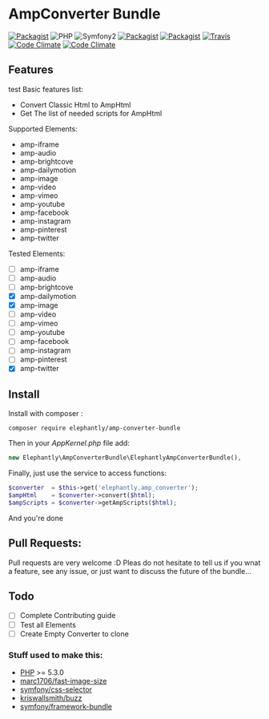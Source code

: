 # AmpConverter Bundle
[![Packagist](https://img.shields.io/packagist/v/elephantly/amp-converter-bundle.svg?style=flat-square)](https://packagist.org/packages/elephantly/amp-converter-bundle)
![PHP](https://img.shields.io/badge/PHP-%3E%3D5.3.0-brightgreen.svg?style=flat-square)
![Symfony2](https://img.shields.io/badge/Symfony2-%3E2.7-brightgreen.svg?style=flat-square)
[![Packagist](https://img.shields.io/packagist/dt/elephantly/amp-converter-bundle.svg?style=flat-square)](https://packagist.org/packages/elephantly/amp-converter-bundle)
[![Packagist](https://img.shields.io/packagist/l/elephantly/amp-converter-bundle.svg?style=flat-square)](https://packagist.org/packages/elephantly/amp-converter-bundle)
[![Travis](https://img.shields.io/travis/elephantly/AmpConverterBundle.svg?style=flat-square)](https://travis-ci.org/elephantly/AmpConverterBundle)
[![Code Climate](https://img.shields.io/codeclimate/github/elephantly/AmpConverterBundle.svg?style=flat-square)](https://codeclimate.com/github/elephantly/AmpConverterBundle)
[![Code Climate](https://img.shields.io/codeclimate/coverage/github/elephantly/AmpConverterBundle.svg?style=flat-square)](https://codeclimate.com/github/elephantly/AmpConverterBundle)

## Features
test
Basic features list:

 * Convert Classic Html to AmpHtml
 * Get The list of needed scripts for AmpHtml


Supported Elements:

 * amp-iframe
 * amp-audio
 * amp-brightcove
 * amp-dailymotion
 * amp-image
 * amp-video
 * amp-vimeo
 * amp-youtube
 * amp-facebook
 * amp-instagram
 * amp-pinterest
 * amp-twitter

 Tested Elements:

 - [ ] amp-iframe
 - [ ] amp-audio
 - [ ] amp-brightcove
 - [x] amp-dailymotion
 - [x] amp-image
 - [ ] amp-video
 - [ ] amp-vimeo
 - [ ] amp-youtube
 - [ ] amp-facebook
 - [ ] amp-instagram
 - [ ] amp-pinterest
 - [x] amp-twitter

## Install

Install with composer :
```shell
composer require elephantly/amp-converter-bundle
```
Then in your *AppKernel.php* file add:
```php
new Elephantly\AmpConverterBundle\ElephantlyAmpConverterBundle(),
```
Finally, just use the service to access functions:
```php
$converter  = $this->get('elephantly.amp_converter');
$ampHtml    = $converter->convert($html);
$ampScripts = $converter->getAmpScripts($html);
```
And you're done


## Pull Requests:

Pull requests are very welcome :D
Pleas do not hesitate to tell us if you wnat a feature, see any issue, or just want to discuss the future of the bundle...

## Todo

 - [ ] Complete Contributing guide
 - [ ] Test all Elements
 - [ ] Create Empty Converter to clone

### Stuff used to make this:

 * [PHP](http://php.net/) >= 5.3.0
 * [marc1706/fast-image-size](https://github.com/marc1706/fast-image-size)
 * [symfony/css-selector](https://github.com/symfony/css-selector)
 * [kriswallsmith/buzz](https://github.com/kriswallsmith/Buzz)
 * [symfony/framework-bundle](https://github.com/symfony/framework-bundle)
